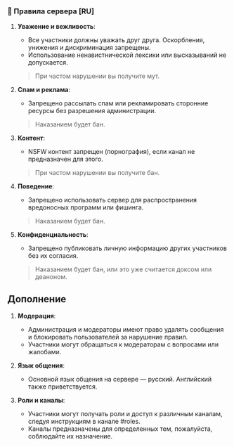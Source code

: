 ### 🐶 Правила сервера [RU]

1. **Уважение и вежливость**:
   - Все участники должны уважать друг друга. Оскорбления, унижения и дискриминация запрещены.
   - Использование ненавистнической лексики или высказываний не допускается.
   > При частом нарушении вы получите мут.

2. **Спам и реклама**:
   - Запрещено рассылать спам или рекламировать сторонние ресурсы без разрешения администрации.
   > Наказанием будет бан.

3. **Контент**:
   - NSFW контент запрещен (порнография), если канал не предназначен для этого.
   > При частом нарушении вы получите бан.

4. **Поведение**:
   - Запрещено использовать сервер для распространения вредоносных программ или фишинга.
   > Наказанием будет бан.

5. **Конфиденциальность**:
   - Запрещено публиковать личную информацию других участников без их согласия.
   > Наказанием будет бан, или это уже считается доксом или деаноном.

## Дополнение

1. **Модерация**:
   - Администрация и модераторы имеют право удалять сообщения и блокировать пользователей за нарушение правил.
   - Участники могут обращаться к модераторам с вопросами или жалобами.

2. **Язык общения**:
   - Основной язык общения на сервере — русский. Английский также приветствуется.

3. **Роли и каналы**:
   - Участники могут получать роли и доступ к различным каналам, следуя инструкциям в канале #roles.
   - Каналы предназначены для определенных тем, пожалуйста, соблюдайте их назначение.
